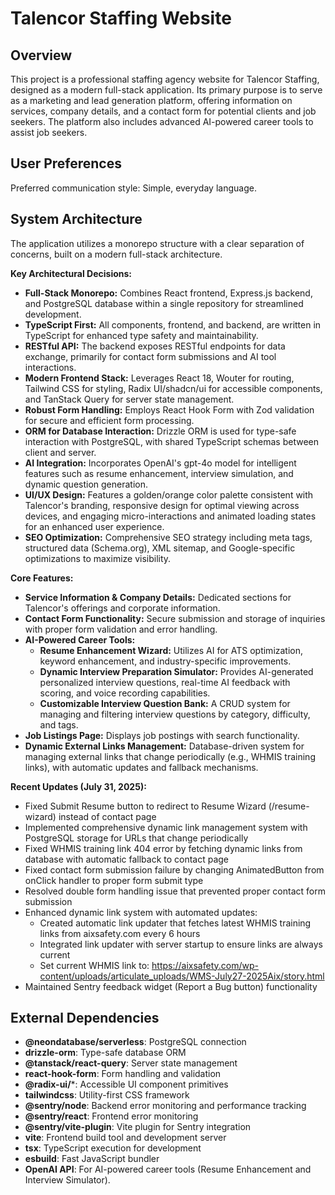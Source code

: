 # Talencor Staffing Website

## Overview

This project is a professional staffing agency website for Talencor Staffing, designed as a modern full-stack application. Its primary purpose is to serve as a marketing and lead generation platform, offering information on services, company details, and a contact form for potential clients and job seekers. The platform also includes advanced AI-powered career tools to assist job seekers.

## User Preferences

Preferred communication style: Simple, everyday language.

## System Architecture

The application utilizes a monorepo structure with a clear separation of concerns, built on a modern full-stack architecture.

**Key Architectural Decisions:**
- **Full-Stack Monorepo:** Combines React frontend, Express.js backend, and PostgreSQL database within a single repository for streamlined development.
- **TypeScript First:** All components, frontend, and backend, are written in TypeScript for enhanced type safety and maintainability.
- **RESTful API:** The backend exposes RESTful endpoints for data exchange, primarily for contact form submissions and AI tool interactions.
- **Modern Frontend Stack:** Leverages React 18, Wouter for routing, Tailwind CSS for styling, Radix UI/shadcn/ui for accessible components, and TanStack Query for server state management.
- **Robust Form Handling:** Employs React Hook Form with Zod validation for secure and efficient form processing.
- **ORM for Database Interaction:** Drizzle ORM is used for type-safe interaction with PostgreSQL, with shared TypeScript schemas between client and server.
- **AI Integration:** Incorporates OpenAI's gpt-4o model for intelligent features such as resume enhancement, interview simulation, and dynamic question generation.
- **UI/UX Design:** Features a golden/orange color palette consistent with Talencor's branding, responsive design for optimal viewing across devices, and engaging micro-interactions and animated loading states for an enhanced user experience.
- **SEO Optimization:** Comprehensive SEO strategy including meta tags, structured data (Schema.org), XML sitemap, and Google-specific optimizations to maximize visibility.

**Core Features:**
- **Service Information & Company Details:** Dedicated sections for Talencor's offerings and corporate information.
- **Contact Form Functionality:** Secure submission and storage of inquiries with proper form validation and error handling.
- **AI-Powered Career Tools:**
    - **Resume Enhancement Wizard:** Utilizes AI for ATS optimization, keyword enhancement, and industry-specific improvements.
    - **Dynamic Interview Preparation Simulator:** Provides AI-generated personalized interview questions, real-time AI feedback with scoring, and voice recording capabilities.
    - **Customizable Interview Question Bank:** A CRUD system for managing and filtering interview questions by category, difficulty, and tags.
- **Job Listings Page:** Displays job postings with search functionality.
- **Dynamic External Links Management:** Database-driven system for managing external links that change periodically (e.g., WHMIS training links), with automatic updates and fallback mechanisms.

**Recent Updates (July 31, 2025):**
- Fixed Submit Resume button to redirect to Resume Wizard (/resume-wizard) instead of contact page
- Implemented comprehensive dynamic link management system with PostgreSQL storage for URLs that change periodically
- Fixed WHMIS training link 404 error by fetching dynamic links from database with automatic fallback to contact page
- Fixed contact form submission failure by changing AnimatedButton from onClick handler to proper form submit type
- Resolved double form handling issue that prevented proper contact form submission
- Enhanced dynamic link system with automated updates:
  - Created automatic link updater that fetches latest WHMIS training links from aixsafety.com every 6 hours
  - Integrated link updater with server startup to ensure links are always current
  - Set current WHMIS link to: https://aixsafety.com/wp-content/uploads/articulate_uploads/WMS-July27-2025Aix/story.html
- Maintained Sentry feedback widget (Report a Bug button) functionality

## External Dependencies

- **@neondatabase/serverless**: PostgreSQL connection
- **drizzle-orm**: Type-safe database ORM
- **@tanstack/react-query**: Server state management
- **react-hook-form**: Form handling and validation
- **@radix-ui/***: Accessible UI component primitives
- **tailwindcss**: Utility-first CSS framework
- **@sentry/node**: Backend error monitoring and performance tracking
- **@sentry/react**: Frontend error monitoring
- **@sentry/vite-plugin**: Vite plugin for Sentry integration
- **vite**: Frontend build tool and development server
- **tsx**: TypeScript execution for development
- **esbuild**: Fast JavaScript bundler
- **OpenAI API**: For AI-powered career tools (Resume Enhancement and Interview Simulator).